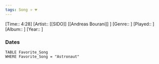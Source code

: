 ```yaml
---
tags: Song ⭐ 💔
---
```

[Time:: 4:28]
[Artist:: [[SIDO]] [[Andreas Bourani]] ]
[Genre:: ]
[Played:: ]
[Album:: ]
[Year:: ]
### Dates
````dataview
TABLE Favorite_Song
WHERE Favorite_Song = "Astronaut"
````
